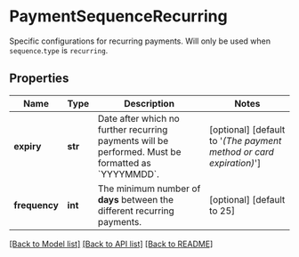 # PaymentSequenceRecurring

Specific configurations for recurring payments. Will only be used when `sequence`.`type` is `recurring`.
## Properties
Name | Type | Description | Notes
------------ | ------------- | ------------- | -------------
**expiry** | **str** | Date after which no further recurring payments will be performed. Must be formatted as &#x60;YYYYMMDD&#x60;. | [optional] [default to '*(The payment method or card expiration)*']
**frequency** | **int** | The minimum number of **days** between the different recurring payments. | [optional] [default to 25]

[[Back to Model list]](../README.md#documentation-for-models) [[Back to API list]](../README.md#documentation-for-api-endpoints) [[Back to README]](../README.md)



